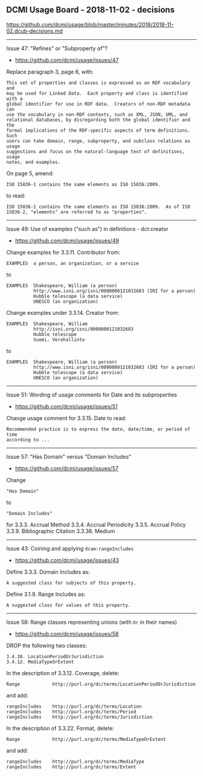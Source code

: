 ## DCMI Usage Board - 2018-11-02 - decisions

https://github.com/dcmi/usage/blob/master/minutes/2018/2018-11-02.dcub-decisions.md

----------------------------------------------------------------------
Issue 47: "Refines" or "Subproperty of"?
* https://github.com/dcmi/usage/issues/47

Replace paragraph 3, page 6, with:

    This set of properties and classes is expressed as an RDF vocabulary and
    may be used for Linked Data.  Each property and class is identified with a
    global identifier for use in RDF data.  Creators of non-RDF metadata can
    use the vocabulary in non-RDF contexts, such as XML, JSON, UML, and
    relational databases, by disregarding both the global identifier and the
    formal implications of the RDF-specific aspects of term definitions.  Such
    users can take domain, range, subproperty, and subclass relations as usage
    suggestions and focus on the natural-language text of definitions, usage
    notes, and examples.  
    
On page 5, amend:

    ISO 15836-1 contains the same elements as ISO 15836:2009.  
    
to read:

    ISO 15836-1 contains the same elements as ISO 15836:2009.  As of ISO
    15836-2, "elements" are referred to as "properties".

----------------------------------------------------------------------
Issue 49: Use of examples ("such as") in definitions - dct:creator
* https://github.com/dcmi/usage/issues/49

Change examples for 3.3.11. Contributor from:

    EXAMPLES  a person, an organization, or a service

to

    EXAMPLES  Shakespeare, William (a person)
              http://www.isni.org/isni/0000000121032683 (IRI for a person)
              Hubble telescope (a data service)
              UNESCO (an organization)

Change examples under 3.3.14. Creator from:

    EXAMPLES  Shakespeare, William
              http://isni.org/isni/0000000121032683
              Hubble telescope
              Suomi. Verohallinto

to

    EXAMPLES  Shakespeare, William (a person)
              http://www.isni.org/isni/0000000121032683 (IRI for a person)
              Hubble telescope (a data service)
              UNESCO (an organization)

----------------------------------------------------------------------
Issue 51: Wording of usage comments for Date and its subproperties
* https://github.com/dcmi/usage/issues/51

Change usage comment for 3.3.15. Date to read:

    Recommended practice is to express the date, date/time, or period of time
    according to ...

----------------------------------------------------------------------
Issue 57: "Has Domain" versus "Domain Includes"
* https://github.com/dcmi/usage/issues/57

Change 

    "Has Domain" 
    
to

    "Domain Includes" 
    
for 
    3.3.3. Accrual Method
    3.3.4. Accrual Periodicity
    3.3.5. Accrual Policy
    3.3.9. Bibliographic Citation
    3.3.38. Medium

----------------------------------------------------------------------
Issue 43: Coining and applying `dcam:rangeIncludes`
* https://github.com/dcmi/usage/issues/43

Define 3.3.3. Domain Includes as:

    A suggested class for subjects of this property.

Define 3.1.9. Range Includes as:

    A suggested class for values of this property.

----------------------------------------------------------------------
Issue 58: Range classes representing unions (with `Or` in their names)
* https://github.com/dcmi/usage/issues/58

DROP the following two classes:

    3.4.10. LocationPeriodOrJurisdiction
    3.4.12. MediaTypeOrExtent

In the description of 3.3.12. Coverage, delete:

    Range            http://purl.org/dc/terms/LocationPeriodOrJurisdiction

and add:

    rangeIncludes    http://purl.org/dc/terms/Location
    rangeIncludes    http://purl.org/dc/terms/Period
    rangeIncludes    http://purl.org/dc/terms/Jurisdiction

In the description of 3.3.22. Format, delete:

    Range            http://purl.org/dc/terms/MediaTypeOrExtent

and add:

    rangeIncludes    http://purl.org/dc/terms/MediaType
    rangeIncludes    http://purl.org/dc/terms/Extent


